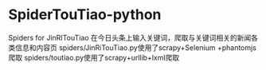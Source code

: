# SpiderTouTiao-python
Spiders for JinRITouTiao
在今日头条上输入关键词，爬取与关键词相关的新闻各类信息和内容页
spiders/JinRiTouTiao.py使用了scrapy+Selenium +phantomjs爬取
spiders/toutiao.py使用了scrapy+urllib+lxml爬取
